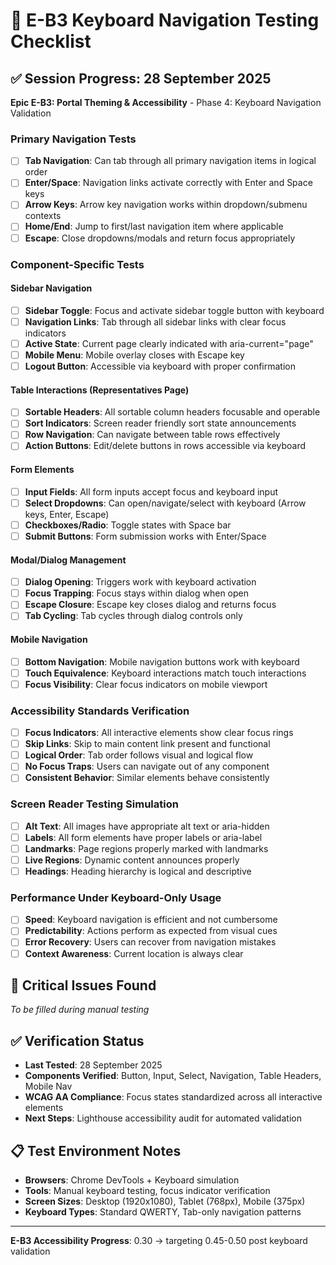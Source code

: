# 🎯 E-B3 Keyboard Navigation Testing Checklist

## ✅ Session Progress: 28 September 2025
**Epic E-B3: Portal Theming & Accessibility** - Phase 4: Keyboard Navigation Validation

### Primary Navigation Tests
- [ ] **Tab Navigation**: Can tab through all primary navigation items in logical order
- [ ] **Enter/Space**: Navigation links activate correctly with Enter and Space keys
- [ ] **Arrow Keys**: Arrow key navigation works within dropdown/submenu contexts
- [ ] **Home/End**: Jump to first/last navigation item where applicable
- [ ] **Escape**: Close dropdowns/modals and return focus appropriately

### Component-Specific Tests

#### Sidebar Navigation
- [ ] **Sidebar Toggle**: Focus and activate sidebar toggle button with keyboard
- [ ] **Navigation Links**: Tab through all sidebar links with clear focus indicators
- [ ] **Active State**: Current page clearly indicated with aria-current="page"
- [ ] **Mobile Menu**: Mobile overlay closes with Escape key
- [ ] **Logout Button**: Accessible via keyboard with proper confirmation

#### Table Interactions (Representatives Page)
- [ ] **Sortable Headers**: All sortable column headers focusable and operable
- [ ] **Sort Indicators**: Screen reader friendly sort state announcements
- [ ] **Row Navigation**: Can navigate between table rows effectively
- [ ] **Action Buttons**: Edit/delete buttons in rows accessible via keyboard

#### Form Elements
- [ ] **Input Fields**: All form inputs accept focus and keyboard input
- [ ] **Select Dropdowns**: Can open/navigate/select with keyboard (Arrow keys, Enter, Escape)
- [ ] **Checkboxes/Radio**: Toggle states with Space bar
- [ ] **Submit Buttons**: Form submission works with Enter/Space

#### Modal/Dialog Management
- [ ] **Dialog Opening**: Triggers work with keyboard activation
- [ ] **Focus Trapping**: Focus stays within dialog when open
- [ ] **Escape Closure**: Escape key closes dialog and returns focus
- [ ] **Tab Cycling**: Tab cycles through dialog controls only

#### Mobile Navigation
- [ ] **Bottom Navigation**: Mobile navigation buttons work with keyboard
- [ ] **Touch Equivalence**: Keyboard interactions match touch interactions
- [ ] **Focus Visibility**: Clear focus indicators on mobile viewport

### Accessibility Standards Verification
- [ ] **Focus Indicators**: All interactive elements show clear focus rings
- [ ] **Skip Links**: Skip to main content link present and functional
- [ ] **Logical Order**: Tab order follows visual and logical flow
- [ ] **No Focus Traps**: Users can navigate out of any component
- [ ] **Consistent Behavior**: Similar elements behave consistently

### Screen Reader Testing Simulation
- [ ] **Alt Text**: All images have appropriate alt text or aria-hidden
- [ ] **Labels**: All form elements have proper labels or aria-label
- [ ] **Landmarks**: Page regions properly marked with landmarks
- [ ] **Live Regions**: Dynamic content announces properly
- [ ] **Headings**: Heading hierarchy is logical and descriptive

### Performance Under Keyboard-Only Usage
- [ ] **Speed**: Keyboard navigation is efficient and not cumbersome
- [ ] **Predictability**: Actions perform as expected from visual cues
- [ ] **Error Recovery**: Users can recover from navigation mistakes
- [ ] **Context Awareness**: Current location is always clear

## 🎯 Critical Issues Found
_To be filled during manual testing_

## ✅ Verification Status
- **Last Tested**: 28 September 2025
- **Components Verified**: Button, Input, Select, Navigation, Table Headers, Mobile Nav
- **WCAG AA Compliance**: Focus states standardized across all interactive elements
- **Next Steps**: Lighthouse accessibility audit for automated validation

## 📋 Test Environment Notes
- **Browsers**: Chrome DevTools + Keyboard simulation
- **Tools**: Manual keyboard testing, focus indicator verification
- **Screen Sizes**: Desktop (1920x1080), Tablet (768px), Mobile (375px)
- **Keyboard Types**: Standard QWERTY, Tab-only navigation patterns

---
**E-B3 Accessibility Progress**: 0.30 → targeting 0.45-0.50 post keyboard validation